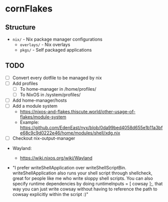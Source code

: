 # cornFlakes


## Structure

- `nix/` - Nix package manager configurations
  - `overlays/` - Nix overlays
  - `pkgs/` - Self packaged applications

## TODO

- [ ] Convert every dotfile to be managed by nix
- [ ] Add profiles
    - [ ] To home-manager in /home/profiles/
    - [ ] To NixOS in /system/profiles/
- [ ] Add home-manager/hosts
- [ ] Add a module system
    - https://nixos-and-flakes.thiscute.world/other-usage-of-flakes/module-system
    - Example: https://github.com/EdenEast/nyx/blob/0da99bed4058d655e1b11a3bfe68c9c9d0222e46/home/modules/shell/xdg.nix
- [ ] Checkout nix-output-manager
- Wayland:
    - https://wiki.nixos.org/wiki/Wayland

- "I prefer writeShellApplication over writeShellScriptBin. writeShellApplication also runs your shell script through shellcheck, great for people like me who write sloppy shell scripts. You can also specify runtime dependencies by doing runtimeInputs = [ cowsay ];, that way you can just write cowsay without having to reference the path to cowsay explicitly within the script :)"
